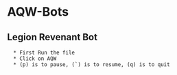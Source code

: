 # AQW-Bots
## Legion Revenant Bot ##
      * First Run the file
      * Click on AQW
      * (p) is to pause, (`) is to resume, (q) is to quit
         
